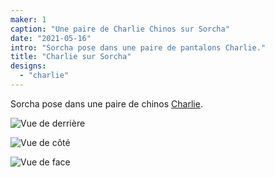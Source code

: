 ```yaml
---
maker: 1
caption: "Une paire de Charlie Chinos sur Sorcha"
date: "2021-05-16"
intro: "Sorcha pose dans une paire de pantalons Charlie."
title: "Charlie sur Sorcha"
designs:
  - "charlie"
---
```


Sorcha pose dans une paire de chinos [Charlie](/designs/charlie/).

![Vue de derrière](https://posts.freesewing.org/uploads/charlie_on_sorcha_back_0ce0ffb9bb.jpg "Vue de derrière")

![Vue de côté](https://posts.freesewing.org/uploads/charlie_on_sorcha_side_736bec4f5a.jpg "Vue de côté")

![Vue de face](https://posts.freesewing.org/uploads/charlie_on_sorcha_front_a415cd7031.jpg "Vue de face")
